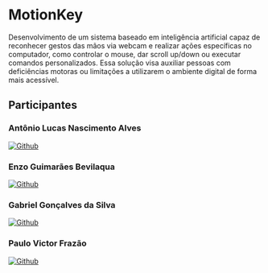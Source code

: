 # MotionKey
Desenvolvimento de um sistema baseado em inteligência artificial capaz de reconhecer gestos das mãos via webcam e realizar ações específicas no computador, como controlar o mouse, dar scroll up/down ou executar comandos personalizados. Essa solução visa auxiliar pessoas com deficiências motoras ou limitações a utilizarem o ambiente digital de forma mais acessível.

## Participantes
 
### Antônio Lucas Nascimento Alves

  [![Github](https://img.shields.io/badge/GitHub-100000?style=for-the-badge&logo=github&logoColor=white)](https://github.com/Tony38700)

### Enzo Guimarães Bevilaqua 

  [![Github](https://img.shields.io/badge/GitHub-100000?style=for-the-badge&logo=github&logoColor=white)](https://github.com/EnzoGuimaraesBevilaqua)

### Gabriel Gonçalves da Silva

  [![Github](https://img.shields.io/badge/GitHub-100000?style=for-the-badge&logo=github&logoColor=white)](https://github.com/GabrielGonSilva)
  
### Paulo Victor Frazão 

  [![Github](https://img.shields.io/badge/GitHub-100000?style=for-the-badge&logo=github&logoColor=white)](https://github.com/Pvictorfrazao)

